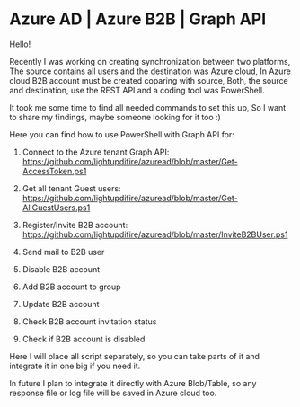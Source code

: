 # Azure AD | Azure B2B | Graph API

Hello!

Recently I was working on creating synchronization between two platforms, 
The source contains all users and the destination was Azure cloud, 
In Azure cloud B2B account must be created coparing with source, 
Both, the source and destination, use the REST API and a coding tool was PowerShell.

It took me some time to find all needed commands to set this up, 
So I want to share my findings, maybe someone looking for it too :)

Here you can find how to use PowerShell with Graph API for:

1. Connect to the Azure tenant Graph API: 
https://github.com/lightupdifire/azuread/blob/master/Get-AccessToken.ps1

2. Get all tenant Guest users:
https://github.com/lightupdifire/azuread/blob/master/Get-AllGuestUsers.ps1

3. Register/Invite B2B account:
https://github.com/lightupdifire/azuread/blob/master/InviteB2BUser.ps1

4. Send mail to B2B user


5. Disable B2B account


6. Add B2B account to group


7. Update B2B account


8. Check B2B account invitation status


9. Check if B2B account is disabled


Here I will place all script separately, so you can take parts of it and integrate it in one big if you need it.

In future I plan to integrate it directly with Azure Blob/Table, so any response file or log file will be saved in Azure cloud too.
